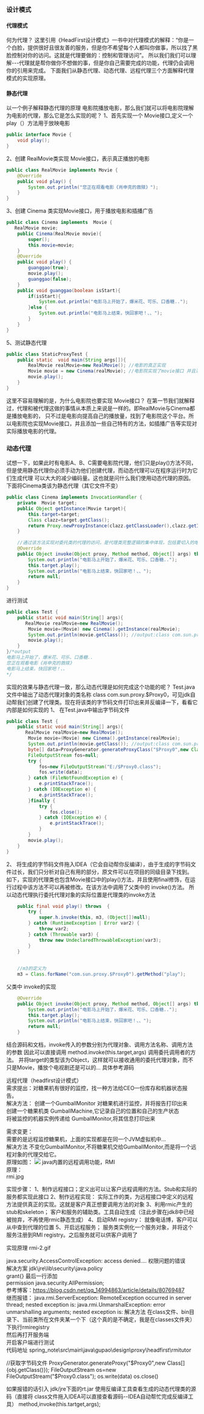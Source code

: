 ### 设计模式
#### 代理模式
何为代理？
这里引用《HeadFirst设计模式》一书中对代理模式的解释：“你是一个白脸，提供很好且很友善的服务，但是你不希望每个人都叫你做事，所以找了黑脸控制对你的访问。这就是代理要做的：控制和管理访问”。
所以我们我们可以理解---代理就是帮你做你不想做的事，但是你自己需要完成的功能，代理仍会调用你的引用来完成。 下面我们从静态代理、动态代理、远程代理三个方面解释代理模式的实现原理。 


#### 静态代理  
以一个例子解释静态代理的原理
电影院播放电影，那么我们就可以将电影院理解为电影的代理，那么它是怎么实现的呢？
1、首先实现一个 Movie接口,定义一个play（）方法用于放映电影 
```java
public interface Movie {
    void play();
}
```
2、创建 RealMovie类实现 Movie接口，表示真正播放的电影
```java
public class RealMovie implements Movie {
    @Override
    public void play() {
        System.out.println("您正在观看电影《肖申克的救赎》");
    }
}
```
3、创建 Cinema 类实现Movie接口，用于播放电影和插播广告
```java
public class Cinema implements  Movie {
   RealMovie movie;
    public Cinema(RealMovie movie){
        super();
        this.movie=movie;
    }
    @Override
    public void play() {
        guanggao(true);
        movie.play();
        guanggao(false);
    }
    public void guanggao(boolean isStart){
        if(isStart){
            System.out.println("电影马上开始了，爆米花、可乐、口香糖..");
        }else {
            System.out.println("电影马上结束，快回家吧！、、");
        }
    }
}
```
5、测试静态代理
```java
public class StaticProxyTest {
    public static  void main(String args[]){
        RealMovie realMovie=new RealMovie(); //电影的真正实现
        Movie movie = new Cinema(realMovie); //电影院实现了movie接口 并且添加自己特有的方法，即电影院是电影的代理
        movie.play();
    }
}
```
这里不容易理解的是，为什么电影院也要实现 Movie接口？ 在第一节我们就解释过，代理和被代理这做的事情从本质上来说是一样的。即RealMovie与Cinema都是播放电影的，
只不过是电影向提高自己的播放量，找到了电影院这个平台。所以电影院也实现Movie接口，并且添加一些自己特有的方法，如插播广告等实现对实际播放电影的代理。

### 动态代理  
试想一下，如果此时有电影A、B、C需要电影院代理，他们只是play()方法不同，但是使用静态代理你必须手动为他们创建代理，而动态代理可以在程序运行时为它们生成代理
可以大大的减少编码量。这也就是问什么我们使用动态代理的原因。
下面将Cinema类该为静态代理（其它文件不变）
```java
public class Cinema implements InvocationHandler {
    private  Movie target;
    public Object getInstance(Movie target){
        this.target=target;
        Class clazz=target.getClass();
        return Proxy.newProxyInstance(clazz.getClassLoader(),clazz.getInterfaces(),this);
    }
    
    //通过该方法实现对委托类的代理的访问，是代理类完整逻辑的集中体现，包括要切入的增强逻辑和进行反射执行的真实业务逻辑
    @Override
    public Object invoke(Object proxy, Method method, Object[] args) throws Throwable {
        System.out.println("电影马上开始了，爆米花、可乐、口香糖..");
        this.target.play();
        System.out.println("电影马上结束，快回家吧！、、");
        return null;
    }
}
```
进行测试
```java
public class Test {
    public static void main(String[] args){
       RealMovie realMovie=new RealMovie();
        Movie movie=(Movie) new Cinema().getInstance(realMovie);
        System.out.println(movie.getClass()); //output:class com.sun.proxy.$Proxy0
        movie.play();
    }
}/*output
电影马上开始了，爆米花、可乐、口香糖..
您正在观看电影《肖申克的救赎》
电影马上结束，快回家吧！、、
*/
```
实现的效果与静态代理一致，那么动态代理是如何完成这个功能的呢？
Test.java文件中输出了动态代理对象的类名称 class com.sun.proxy.$Proxy0，可见jdk自动帮我们创建了代理类。现在将该类的字节码文件打印出来并反编译一下，看看它内部是如何实现的
1、 在Test.java中输出字节码文件
```java
public class Test {
    public static void main(String[] args){
       RealMovie realMovie=new RealMovie();
        Movie movie=(Movie) new Cinema().getInstance(realMovie);
        System.out.println(movie.getClass()); //output:class com.sun.proxy.$Proxy0
        byte[] data=ProxyGenerator.generateProxyClass("$Proxy0",new Class[]{movie.getClass()});
        FileOutputStream fos=null;
        try {
            fos=new FileOutputStream("E:/$Proxy0.class");
            fos.write(data);
        } catch (FileNotFoundException e) {
            e.printStackTrace();
        } catch (IOException e) {
            e.printStackTrace();
        }finally {
            try {
                fos.close();
            } catch (IOException e) {
                e.printStackTrace();
            }
        }
        movie.play();
    }
}
```
2、 将生成的字节码文件拖入IDEA（它会自动帮你反编译），由于生成的字节码文件过长，我们只分析对自己有用的部分，原文件可以在项目的同级目录下找到。
如下，实现的代理类也包含Movie接口中的play()方法，并且使用final修饰，在运行过程中该方法不可以再被修改。在该方法中调用了父类中的 invoke()方法。
所以动态代理执行委托代理对象的实际位置是代理类的invoke方法
```java
    public final void play() throws  {
        try {
            super.h.invoke(this, m3, (Object[])null);
        } catch (RuntimeException | Error var2) {
            throw var2;
        } catch (Throwable var3) {
            throw new UndeclaredThrowableException(var3);
        }
    }
    
    
    //m3的定义为
    m3 = Class.forName("com.sun.proxy.$Proxy0").getMethod("play");


```
父类中 invoke的实现
```java
    @Override
    public Object invoke(Object proxy, Method method, Object[] args) throws Throwable {
        System.out.println("电影马上开始了，爆米花、可乐、口香糖..");
        this.target.play();
        System.out.println("电影马上结束，快回家吧！、、");
        return null;
    }
```
结合源码和文档，invoke传入的参数分别为代理对象、调用方法名称、调用方法的参数
因此可以直接调用 method.invoke(this.target,args) 调用委托调用者的方法。
并将target的类型该为Object，这样就可以接收通用的委托代理对象，而不只是Movie，播放个电视剧还是可以的...
具体参考源码





远程代理（headfirst设计模式）  
需求提出：对糖果机有很好的监控，找一种方法给CEO一份库存和机器状态报告。  
解决方法：
创建一个GumballMonitor 对糖果机进行监控，并将报告打印出来      
创建一个糖果机类 GumballMachine,它记录自己的位置和自己的生产状态  
将被监控的机器实例传递给 GumballMonitor,将其信息打印出来  


需求变更：  
需要的是远程监控糖果机，上面的实现都是在同一个JVM虚拟机中...  
解决方法
不变化GumballMonitor,不将糖果机交给GumballMonitor,而是将一个远程对象的代理交给它。  
原理如图：
 ![](remoteproxy)
 java内置的远程调用功能，RMI  
 原理：  
 rmi.jpg  
 
 实现步骤：
 1、制作远程接口；定义出可以让客户远程调用的方法。Stub和实际的服务都实现此接口
 2、制作远程实现： 实际工作的类，为远程接口中定义的远程方法提供真正的实现。这就是客户真正想要调用方法的对象
 3、利用rmic产生的stub和skeleton；  客户和服务的辅助类。工具自动生成（注此步骤在jdk8中已经被抛弃，不再使用rmic静态生成）
 4、启动RMI registry： 就像电话博，客户可以从中查到代理的位置
 5、开启远程服务； 服务类实例化一个服务对象，并将这个服务注册到RMI registry。之后服务就可以供客户调用了
 
实现原理
rmi-2.gif


java.security.AccessControlException: access denied.... 权限问题的错误  
解决方案  jdk\jre\lib\security\java.policy  
grant{} 最后一行添加  
permission java.security.AllPermission;  
参考博客：https://blog.csdn.net/qq_14994863/article/details/80769487  
继而报错：
java.rmi.ServerException: RemoteException occurred in server thread; nested exception is: 
	java.rmi.UnmarshalException: error unmarshalling arguments; nested exception is: 
解决方法 在class文件、bin目录下、当前类所在文件夹某一个下（这个真的是不确定，我是在classes文件夹）下执行rmiregistry  
然后再打开服务端  
开启客户端进行测试  
代码地址 spring_note\src\main\java\gupao\design\proxy\headfirst\rmitutor

//获取字节码文件
ProxyGenerator.generateProxy("$Proxy0",new Class[]{obj.getClass()});
FileOutputStream os=new FileOutputStream("$Proxy0.class");
os.write(data)
os.close()

如果报错的话引入 jdk/jre下面的rt.jar
使用反编译工具查看生成的动态代理类的源码（直接将 class文件拖入IDEA可以直接查看源码--IDEA自动帮忙完成反编译工具）
method,invoke(this.tartget,args);